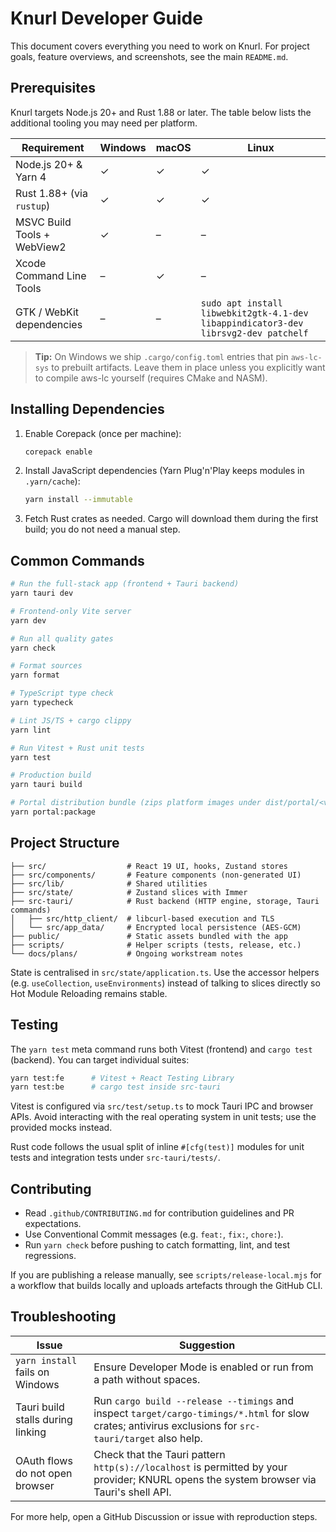 # Knurl Developer Guide

This document covers everything you need to work on Knurl. For project goals, feature overviews, and screenshots, see the main `README.md`.

## Prerequisites

Knurl targets Node.js 20+ and Rust 1.88 or later. The table below lists the additional tooling you may need per platform.

| Requirement | Windows | macOS | Linux |
| ----------- | ------- | ----- | ----- |
| Node.js 20+ & Yarn 4 | ✓ | ✓ | ✓ |
| Rust 1.88+ (via `rustup`) | ✓ | ✓ | ✓ |
| MSVC Build Tools + WebView2 | ✓ | – | – |
| Xcode Command Line Tools | – | ✓ | – |
| GTK / WebKit dependencies | – | – | `sudo apt install libwebkit2gtk-4.1-dev libappindicator3-dev librsvg2-dev patchelf` |

> **Tip:** On Windows we ship `.cargo/config.toml` entries that pin `aws-lc-sys` to prebuilt artifacts. Leave them in place unless you explicitly want to compile aws-lc yourself (requires CMake and NASM).

## Installing Dependencies

1. Enable Corepack (once per machine):

   ```bash
   corepack enable
   ```

2. Install JavaScript dependencies (Yarn Plug'n'Play keeps modules in `.yarn/cache`):

   ```bash
   yarn install --immutable
   ```

3. Fetch Rust crates as needed. Cargo will download them during the first build; you do not need a manual step.

## Common Commands

```bash
# Run the full-stack app (frontend + Tauri backend)
yarn tauri dev

# Frontend-only Vite server
yarn dev

# Run all quality gates
yarn check

# Format sources
yarn format

# TypeScript type check
yarn typecheck

# Lint JS/TS + cargo clippy
yarn lint

# Run Vitest + Rust unit tests
yarn test

# Production build
yarn tauri build

# Portal distribution bundle (zips platform images under dist/portal/<version>)
yarn portal:package
```

## Project Structure

```
├── src/                  # React 19 UI, hooks, Zustand stores
├── src/components/       # Feature components (non-generated UI)
├── src/lib/              # Shared utilities
├── src/state/            # Zustand slices with Immer
├── src-tauri/            # Rust backend (HTTP engine, storage, Tauri commands)
│   ├── src/http_client/  # libcurl-based execution and TLS
│   └── src/app_data/     # Encrypted local persistence (AES-GCM)
├── public/               # Static assets bundled with the app
├── scripts/              # Helper scripts (tests, release, etc.)
└── docs/plans/           # Ongoing workstream notes
```

State is centralised in `src/state/application.ts`. Use the accessor helpers (e.g. `useCollection`, `useEnvironments`) instead of talking to slices directly so Hot Module Reloading remains stable.

## Testing

The `yarn test` meta command runs both Vitest (frontend) and `cargo test` (backend). You can target individual suites:

```bash
yarn test:fe      # Vitest + React Testing Library
yarn test:be      # cargo test inside src-tauri
```

Vitest is configured via `src/test/setup.ts` to mock Tauri IPC and browser APIs. Avoid interacting with the real operating system in unit tests; use the provided mocks instead.

Rust code follows the usual split of inline `#[cfg(test)]` modules for unit tests and integration tests under `src-tauri/tests/`.

## Contributing

* Read `.github/CONTRIBUTING.md` for contribution guidelines and PR expectations.
* Use Conventional Commit messages (e.g. `feat:`, `fix:`, `chore:`).
* Run `yarn check` before pushing to catch formatting, lint, and test regressions.

If you are publishing a release manually, see `scripts/release-local.mjs` for a workflow that builds locally and uploads artefacts through the GitHub CLI.

## Troubleshooting

| Issue | Suggestion |
| ----- | ---------- |
| `yarn install` fails on Windows | Ensure Developer Mode is enabled or run from a path without spaces. |
| Tauri build stalls during linking | Run `cargo build --release --timings` and inspect `target/cargo-timings/*.html` for slow crates; antivirus exclusions for `src-tauri/target` also help. |
| OAuth flows do not open browser | Check that the Tauri pattern `http(s)://localhost` is permitted by your provider; KNURL opens the system browser via Tauri's shell API. |

For more help, open a GitHub Discussion or issue with reproduction steps.
